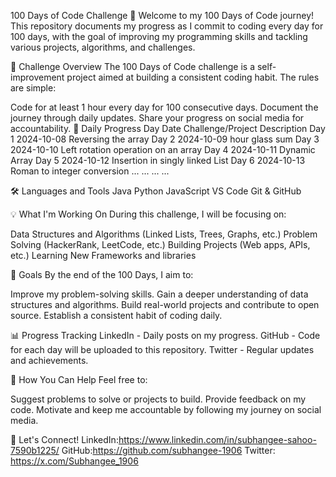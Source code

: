 100 Days of Code Challenge 🚀
Welcome to my 100 Days of Code journey! This repository documents my progress as I commit to coding every day for 100 days, with the goal of improving my programming skills and tackling various projects, algorithms, and challenges.

🎯 Challenge Overview
The 100 Days of Code challenge is a self-improvement project aimed at building a consistent coding habit. The rules are simple:

Code for at least 1 hour every day for 100 consecutive days.
Document the journey through daily updates.
Share your progress on social media for accountability.
📝 Daily Progress
Day	Date	Challenge/Project	Description
Day 1	2024-10-08	Reversing the array
Day 2	2024-10-09	hour glass sum
Day 3	2024-10-10	Left rotation operation on an array
Day 4	2024-10-11	Dynamic Array
Day 5	2024-10-12	Insertion in singly linked List
Day 6	2024-10-13	Roman to integer conversion 
...	...	...	...

🛠️ Languages and Tools
Java
Python
JavaScript
VS Code
Git & GitHub

💡 What I'm Working On
During this challenge, I will be focusing on:

Data Structures and Algorithms (Linked Lists, Trees, Graphs, etc.)
Problem Solving (HackerRank, LeetCode, etc.)
Building Projects (Web apps, APIs, etc.)
Learning New Frameworks and libraries

🚀 Goals
By the end of the 100 Days, I aim to:

Improve my problem-solving skills.
Gain a deeper understanding of data structures and algorithms.
Build real-world projects and contribute to open source.
Establish a consistent habit of coding daily.

📊 Progress Tracking
LinkedIn - Daily posts on my progress.
GitHub - Code for each day will be uploaded to this repository.
Twitter - Regular updates and achievements.

📌 How You Can Help
Feel free to:

Suggest problems to solve or projects to build.
Provide feedback on my code.
Motivate and keep me accountable by following my journey on social media.

💬 Let's Connect!
LinkedIn:https://www.linkedin.com/in/subhangee-sahoo-7590b1225/
GitHub:https://github.com/subhangee-1906
Twitter: https://x.com/Subhangee_1906
